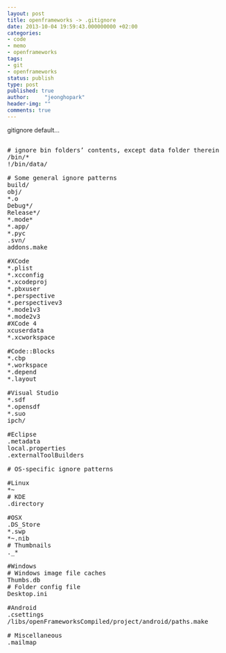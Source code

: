 ```yaml
---
layout: post
title: openframeworks -> .gitignore
date: 2013-10-04 19:59:43.000000000 +02:00
categories:
- code
- memo
- openframeworks
tags:
- git
- openframeworks
status: publish
type: post
published: true
author:     "jeonghopark"
header-img: ""
comments: true
---
```

gitignore default...

<pre>

# ignore bin folders’ contents, except data folder therein
/bin/*
!/bin/data/

# Some general ignore patterns
build/
obj/
*.o
Debug*/
Release*/
*.mode*
*.app/
*.pyc
.svn/
addons.make

#XCode
*.plist
*.xcconfig
*.xcodeproj
*.pbxuser
*.perspective
*.perspectivev3
*.mode1v3
*.mode2v3
#XCode 4
xcuserdata
*.xcworkspace

#Code::Blocks
*.cbp
*.workspace
*.depend
*.layout

#Visual Studio
*.sdf
*.opensdf
*.suo
ipch/

#Eclipse
.metadata
local.properties
.externalToolBuilders

# OS-specific ignore patterns

#Linux
*~
# KDE
.directory

#OSX
.DS_Store
*.swp
*~.nib
# Thumbnails
._*

#Windows
# Windows image file caches
Thumbs.db
# Folder config file
Desktop.ini

#Android
.csettings
/libs/openFrameworksCompiled/project/android/paths.make

# Miscellaneous
.mailmap

</pre>
